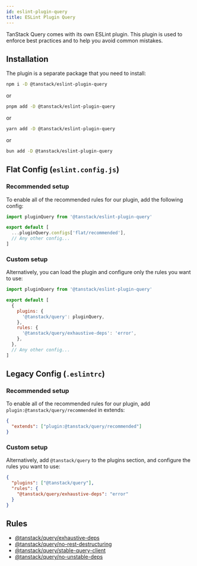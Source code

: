 ```yaml
---
id: eslint-plugin-query
title: ESLint Plugin Query
---
```


TanStack Query comes with its own ESLint plugin. This plugin is used to enforce best practices and to help you avoid common mistakes.

## Installation

The plugin is a separate package that you need to install:

```bash
npm i -D @tanstack/eslint-plugin-query
```

or

```bash
pnpm add -D @tanstack/eslint-plugin-query
```

or

```bash
yarn add -D @tanstack/eslint-plugin-query
```

or

```bash
bun add -D @tanstack/eslint-plugin-query
```

## Flat Config (`eslint.config.js`)

### Recommended setup

To enable all of the recommended rules for our plugin, add the following config:

```js
import pluginQuery from '@tanstack/eslint-plugin-query'

export default [
  ...pluginQuery.configs['flat/recommended'],
  // Any other config...
]
```

### Custom setup

Alternatively, you can load the plugin and configure only the rules you want to use:

```js
import pluginQuery from '@tanstack/eslint-plugin-query'

export default [
  {
    plugins: {
      '@tanstack/query': pluginQuery,
    },
    rules: {
      '@tanstack/query/exhaustive-deps': 'error',
    },
  },
  // Any other config...
]
```

## Legacy Config (`.eslintrc`)

### Recommended setup

To enable all of the recommended rules for our plugin, add `plugin:@tanstack/query/recommended` in extends:

```json
{
  "extends": ["plugin:@tanstack/query/recommended"]
}
```

### Custom setup

Alternatively, add `@tanstack/query` to the plugins section, and configure the rules you want to use:

```json
{
  "plugins": ["@tanstack/query"],
  "rules": {
    "@tanstack/query/exhaustive-deps": "error"
  }
}
```

## Rules

- [@tanstack/query/exhaustive-deps](../exhaustive-deps)
- [@tanstack/query/no-rest-destructuring](../no-rest-destructuring)
- [@tanstack/query/stable-query-client](../stable-query-client)
- [@tanstack/query/no-unstable-deps](../no-unstable-deps.md)
